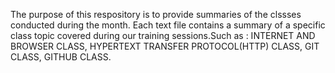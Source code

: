  The purpose of this respository is to provide summaries of the clssses conducted during the month. Each text file contains a summary of a specific class topic covered during our training sessions.Such as :
 INTERNET AND BROWSER CLASS,
 HYPERTEXT TRANSFER PROTOCOL(HTTP) CLASS,
 GIT CLASS,
 GITHUB CLASS.
